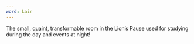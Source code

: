 ```yaml
---
word: Lair
---
```


The small, quaint, transformable room in the Lion’s Pause used for studying during the day and events at night!
